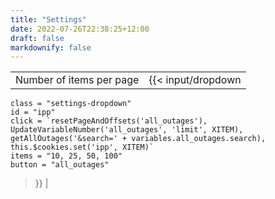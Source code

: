 ```yaml
---
title: "Settings"
date: 2022-07-26T22:38:25+12:00
draft: false
markdownify: false
---
```

|  |  |
| ----------- | ----------- |
| Number of items per page | {{< input/dropdown 
    class = "settings-dropdown" 
    id = "ipp"
    click = `resetPageAndOffsets('all_outages'),
    UpdateVariableNumber('all_outages', 'limit', XITEM),
    getAllOutages('&search=' + variables.all_outages.search),
    this.$cookies.set('ipp', XITEM)`
    items = "10, 25, 50, 100"
    button = "all_outages"
>}} |